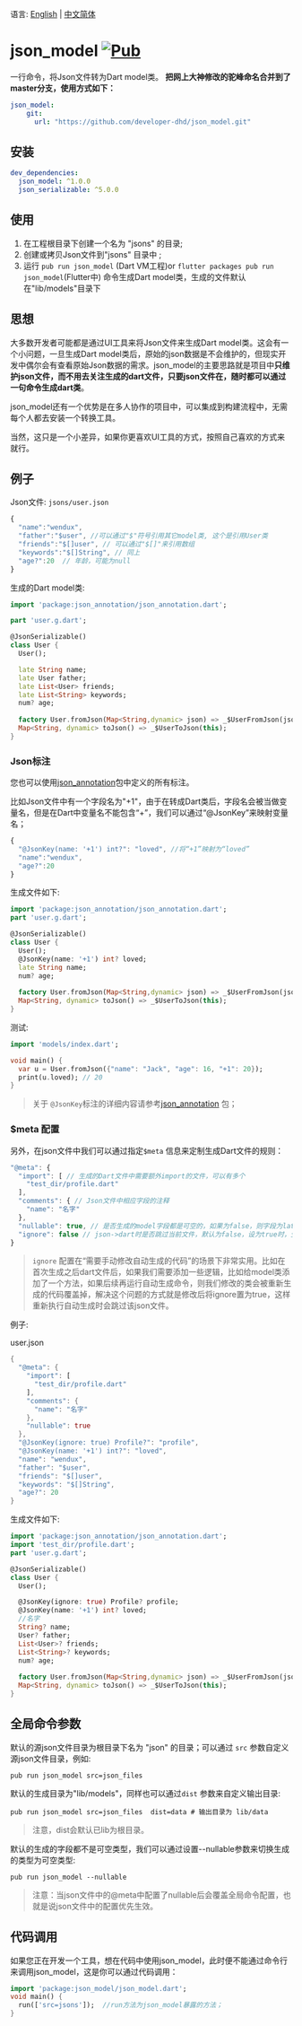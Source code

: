 
语言: [English](README.md) | [中文简体](README-ZH.md)


# json_model [![Pub](https://img.shields.io/pub/v/json_model.svg?style=flat-square)](https://pub.dartlang.org/packages/json_model)

一行命令，将Json文件转为Dart model类。
**把网上大神修改的驼峰命名合并到了master分支，使用方式如下：**
```yaml
json_model:
    git:
      url: "https://github.com/developer-dhd/json_model.git"
```

## 安装

```yaml
dev_dependencies: 
  json_model: ^1.0.0
  json_serializable: ^5.0.0
```

## 使用

1. 在工程根目录下创建一个名为 "jsons" 的目录;
2. 创建或拷贝Json文件到"jsons" 目录中 ;
3. 运行 `pub run json_model` (Dart VM工程)or `flutter packages pub run json_model`(Flutter中) 命令生成Dart model类，生成的文件默认在"lib/models"目录下

## 思想

大多数开发者可能都是通过UI工具来将Json文件来生成Dart model类。这会有一个小问题，一旦生成Dart model类后，原始的json数据是不会维护的，但现实开发中偶尔会有查看原始Json数据的需求。json_model的主要思路就是项目中**只维护json文件，而不用去关注生成的dart文件，只要json文件在，随时都可以通过一句命令生成dart类**。

json_model还有一个优势是在多人协作的项目中，可以集成到构建流程中，无需每个人都去安装一个转换工具。

当然，这只是一个小差异，如果你更喜欢UI工具的方式，按照自己喜欢的方式来就行。

## 例子

Json文件: `jsons/user.json`

```javascript
{
  "name":"wendux",
  "father":"$user", //可以通过"$"符号引用其它model类, 这个是引用User类
  "friends":"$[]user", // 可以通过"$[]"来引用数组
  "keywords":"$[]String", // 同上
  "age?":20  // 年龄，可能为null
}
```

生成的Dart model类:

```dart
import 'package:json_annotation/json_annotation.dart';

part 'user.g.dart';

@JsonSerializable()
class User {
  User();

  late String name;
  late User father;
  late List<User> friends;
  late List<String> keywords;
  num? age;
  
  factory User.fromJson(Map<String,dynamic> json) => _$UserFromJson(json);
  Map<String, dynamic> toJson() => _$UserToJson(this);
}
```

### Json标注

您也可以使用[json_annotation](https://pub.dev/packages/json_annotation)包中定义的所有标注。

比如Json文件中有一个字段名为"+1"，由于在转成Dart类后，字段名会被当做变量名，但是在Dart中变量名不能包含“+”，我们可以通过“@JsonKey”来映射变量名；

```javascript
{
  "@JsonKey(name: '+1') int?": "loved", //将“+1”映射为“loved”
  "name":"wendux",
  "age?":20
}
```

生成文件如下:

```dart
import 'package:json_annotation/json_annotation.dart';
part 'user.g.dart';

@JsonSerializable()
class User {
  User();
  @JsonKey(name: '+1') int? loved;
  late String name;
  num? age;
    
  factory User.fromJson(Map<String,dynamic> json) => _$UserFromJson(json);
  Map<String, dynamic> toJson() => _$UserToJson(this);
}
```

测试:

```dart
import 'models/index.dart';

void main() {
  var u = User.fromJson({"name": "Jack", "age": 16, "+1": 20});
  print(u.loved); // 20
}
```

> 关于 `@JsonKey`标注的详细内容请参考[json_annotation](https://pub.dev/packages/json_annotation) 包；



### $meta 配置

另外，在json文件中我们可以通过指定`$meta` 信息来定制生成Dart文件的规则：

```javascript
"@meta": {
  "import": [ // 生成的Dart文件中需要额外import的文件，可以有多个
    "test_dir/profile.dart"
  ],
  "comments": { // Json文件中相应字段的注释
    "name": "名字"
  },
  "nullable": true, // 是否生成的model字段都是可空的，如果为false，则字段为late
  "ignore": false // json->dart时是否跳过当前文件，默认为false，设为true时，生成时则会跳过本json文件
}
```

> `ignore` 配置在“需要手动修改自动生成的代码”的场景下非常实用。比如在首次生成之后dart文件后，如果我们需要添加一些逻辑，比如给model类添加了一个方法，如果后续再运行自动生成命令，则我们修改的类会被重新生成的代码覆盖掉，解决这个问题的方式就是修改后将ignore置为true，这样重新执行自动生成时会跳过该json文件。

例子:

user.json

```dart
{
  "@meta": {
    "import": [
      "test_dir/profile.dart"
    ],
    "comments": {
      "name": "名字"
    },
    "nullable": true
  },
  "@JsonKey(ignore: true) Profile?": "profile",
  "@JsonKey(name: '+1') int?": "loved",
  "name": "wendux",
  "father": "$user",
  "friends": "$[]user",
  "keywords": "$[]String",
  "age?": 20
}
```

生成文件如下:

```dart
import 'package:json_annotation/json_annotation.dart';
import 'test_dir/profile.dart';
part 'user.g.dart';

@JsonSerializable()
class User {
  User();

  @JsonKey(ignore: true) Profile? profile;
  @JsonKey(name: '+1') int? loved;
  //名字
  String? name;
  User? father;
  List<User>? friends;
  List<String>? keywords;
  num? age;
  
  factory User.fromJson(Map<String,dynamic> json) => _$UserFromJson(json);
  Map<String, dynamic> toJson() => _$UserToJson(this);
}
```



##  全局命令参数

默认的源json文件目录为根目录下名为 "json" 的目录；可以通过 `src` 参数自定义源json文件目录，例如:

```shell
pub run json_model src=json_files 
```

默认的生成目录为"lib/models"，同样也可以通过`dist` 参数来自定义输出目录:

```shell
pub run json_model src=json_files  dist=data # 输出目录为 lib/data
```

> 注意，dist会默认已lib为根目录。

默认的生成的字段都不是可空类型，我们可以通过设置--nullable参数来切换生成的类型为可空类型:

```shell
pub run json_model --nullable
```

> 注意：当json文件中的@meta中配置了nullable后会覆盖全局命令配置，也就是说json文件中的配置优先生效。

## 代码调用

如果您正在开发一个工具，想在代码中使用json_model，此时便不能通过命令行来调用json_model，这是你可以通过代码调用：

```dart
import 'package:json_model/json_model.dart';
void main() {
  run(['src=jsons']);  //run方法为json_model暴露的方法；
}
```

